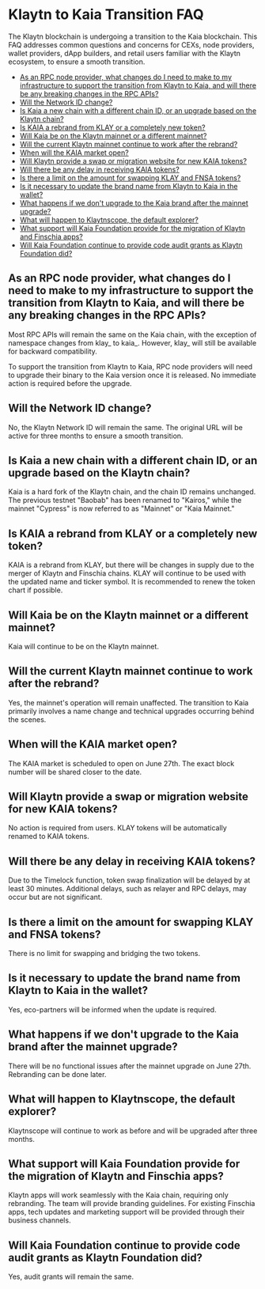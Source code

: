# Klaytn to Kaia Transition FAQ

The Klaytn blockchain is undergoing a transition to the Kaia blockchain. This FAQ addresses common questions and concerns for CEXs, node providers, wallet providers, dApp builders, and retail users familiar with the Klaytn ecosystem, to ensure a smooth transition.

- [As an RPC node provider, what changes do I need to make to my infrastructure to support the transition from Klaytn to Kaia, and will there be any breaking changes in the RPC APIs?](#as-an-rpc-node-provider-what-changes-do-i-need-to-make-to-my-infrastructure-to-support-the-transition-from-klaytn-to-kaia-and-will-there-be-any-breaking-changes-in-the-rpc-apis-)
- [Will the Network ID change?](#will-the-network-id-change-)
- [Is Kaia a new chain with a different chain ID, or an upgrade based on the Klaytn chain?](#is-kaia-a-new-chain-with-a-different-chain-id-or-an-upgrade-based-on-the-klaytn-chain-)
- [Is KAIA a rebrand from KLAY or a completely new token?](#is-kaia-a-rebrand-from-klay-or-a-completely-new-token-)
- [Will Kaia be on the Klaytn mainnet or a different mainnet?](#will-kaia-be-on-the-klaytn-mainnet-or-a-different-mainnet-)
- [Will the current Klaytn mainnet continue to work after the rebrand?](#will-the-current-klaytn-mainnet-continue-to-work-after-the-rebrand-)
- [When will the KAIA market open?](#when-will-the-kaia-market-open-)
- [Will Klaytn provide a swap or migration website for new KAIA tokens?](#will-klaytn-provide-a-swap-or-migration-website-for-new-kaia-tokens-)
- [Will there be any delay in receiving KAIA tokens?](#will-there-be-any-delay-in-receiving-kaia-tokens-)
- [Is there a limit on the amount for swapping KLAY and FNSA tokens?](#is-there-a-limit-on-the-amount-for-swapping-klay-and-fnsa-tokens-)
- [Is it necessary to update the brand name from Klaytn to Kaia in the wallet?](#is-it-necessary-to-update-the-brand-name-from-klaytn-to-kaia-in-the-wallet-)
- [What happens if we don't upgrade to the Kaia brand after the mainnet upgrade?](#what-happens-if-we-dont-upgrade-to-the-kaia-brand-after-the-mainnet-upgrade-)
- [What will happen to Klaytnscope, the default explorer?](#what-will-happen-to-klaytnscope-the-default-explorer-)
- [What support will Kaia Foundation provide for the migration of Klaytn and Finschia apps?](#what-support-will-kaia-foundation-provide-for-the-migration-of-klaytn-and-finschia-apps-)
- [Will Kaia Foundation continue to provide code audit grants as Klaytn Foundation did?](#will-kaia-foundation-continue-to-provide-code-audit-grants-as-klaytn-foundation-did-)

## As an RPC node provider, what changes do I need to make to my infrastructure to support the transition from Klaytn to Kaia, and will there be any breaking changes in the RPC APIs? <a id="as-an-rpc-node-provider-what-changes-do-i-need-to-make-to-my-infrastructure-to-support-the-transition-from-klaytn-to-kaia-and-will-there-be-any-breaking-changes-in-the-rpc-apis-"></a>

Most RPC APIs will remain the same on the Kaia chain, with the exception of namespace changes from klay_ to kaia_. However, klay_ will still be available for backward compatibility.

To support the transition from Klaytn to Kaia, RPC node providers will need to upgrade their binary to the Kaia version once it is released. No immediate action is required before the upgrade.

## Will the Network ID change? <a id="will-the-network-id-change-"></a>

No, the Klaytn Network ID will remain the same. The original URL will be active for three months to ensure a smooth transition.

## Is Kaia a new chain with a different chain ID, or an upgrade based on the Klaytn chain? <a id="is-kaia-a-new-chain-with-a-different-chain-id-or-an-upgrade-based-on-the-klaytn-chain-"></a>

Kaia is a hard fork of the Klaytn chain, and the chain ID remains unchanged. The previous testnet "Baobab" has been renamed to "Kairos," while the mainnet "Cypress" is now referred to as "Mainnet" or "Kaia Mainnet."

## Is KAIA a rebrand from KLAY or a completely new token? <a id="is-kaia-a-rebrand-from-klay-or-a-completely-new-token-"></a>

KAIA is a rebrand from KLAY, but there will be changes in supply due to the merger of Klaytn and Finschia chains. KLAY will continue to be used with the updated name and ticker symbol. It is recommended to renew the token chart if possible.

## Will Kaia be on the Klaytn mainnet or a different mainnet? <a id="will-kaia-be-on-the-klaytn-mainnet-or-a-different-mainnet-"></a>

Kaia will continue to be on the Klaytn mainnet.

## Will the current Klaytn mainnet continue to work after the rebrand? <a id="will-the-current-klaytn-mainnet-continue-to-work-after-the-rebrand-"></a>

Yes, the mainnet's operation will remain unaffected. The transition to Kaia primarily involves a name change and technical upgrades occurring behind the scenes.

## When will the KAIA market open? <a id="when-will-the-kaia-market-open-"></a>

The KAIA market is scheduled to open on June 27th. The exact block number will be shared closer to the date.

## Will Klaytn provide a swap or migration website for new KAIA tokens? <a id="will-klaytn-provide-a-swap-or-migration-website-for-new-kaia-tokens-"></a>

No action is required from users. KLAY tokens will be automatically renamed to KAIA tokens.

## Will there be any delay in receiving KAIA tokens? <a id="will-there-be-any-delay-in-receiving-kaia-tokens-"></a>

Due to the Timelock function, token swap finalization will be delayed by at least 30 minutes. Additional delays, such as relayer and RPC delays, may occur but are not significant.

## Is there a limit on the amount for swapping KLAY and FNSA tokens? <a id="is-there-a-limit-on-the-amount-for-swapping-klay-and-fnsa-tokens-"></a>

There is no limit for swapping and bridging the two tokens.

## Is it necessary to update the brand name from Klaytn to Kaia in the wallet? <a id="is-it-necessary-to-update-the-brand-name-from-klaytn-to-kaia-in-the-wallet-"></a>

Yes, eco-partners will be informed when the update is required.

## What happens if we don't upgrade to the Kaia brand after the mainnet upgrade? <a id="what-happens-if-we-dont-upgrade-to-the-kaia-brand-after-the-mainnet-upgrade-"></a>

There will be no functional issues after the mainnet upgrade on June 27th. Rebranding can be done later.

## What will happen to Klaytnscope, the default explorer? <a id="what-will-happen-to-klaytnscope-the-default-explorer-"></a>

Klaytnscope will continue to work as before and will be upgraded after three months.

## What support will Kaia Foundation provide for the migration of Klaytn and Finschia apps? <a id="what-support-will-kaia-foundation-provide-for-the-migration-of-klaytn-and-finschia-apps-"></a>

Klaytn apps will work seamlessly with the Kaia chain, requiring only rebranding. The team will provide branding guidelines. For existing Finschia apps, tech updates and marketing support will be provided through their business channels.

## Will Kaia Foundation continue to provide code audit grants as Klaytn Foundation did? <a id="will-kaia-foundation-continue-to-provide-code-audit-grants-as-klaytn-foundation-did-"></a>

Yes, audit grants will remain the same.